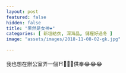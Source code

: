 ```yaml
---
layout: post
featured: false
hidden: false
title: "果然是女神❤️"
categories: [ 新垣結衣, 深海晶, 儲糧好過冬 ]
image: "assets/images/2018-11-08-02-gk.jpg"

---
```

我也想在辦公室弄一個⛩️💐🍺🎌供奉😂😂😂
